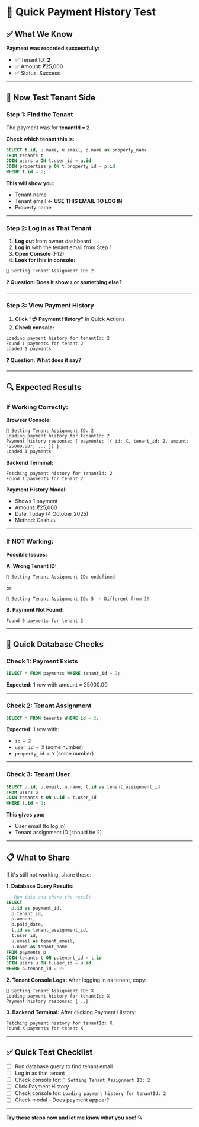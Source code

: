 # 🧪 Quick Payment History Test

## ✅ What We Know

**Payment was recorded successfully:**
- ✅ Tenant ID: **2**
- ✅ Amount: ₹25,000
- ✅ Status: Success

---

## 🎯 Now Test Tenant Side

### **Step 1: Find the Tenant**
The payment was for **tenantId = 2**

**Check which tenant this is:**
```sql
SELECT t.id, u.name, u.email, p.name as property_name
FROM tenants t
JOIN users u ON t.user_id = u.id
JOIN properties p ON t.property_id = p.id
WHERE t.id = 2;
```

**This will show you:**
- Tenant name
- Tenant email ← **USE THIS EMAIL TO LOG IN**
- Property name

---

### **Step 2: Log in as That Tenant**

1. **Log out** from owner dashboard
2. **Log in** with the tenant email from Step 1
3. **Open Console** (F12)
4. **Look for this in console:**

```
🔑 Setting Tenant Assignment ID: 2
```

**❓ Question: Does it show `2` or something else?**

---

### **Step 3: View Payment History**

1. **Click "💳 Payment History"** in Quick Actions
2. **Check console:**

```
Loading payment history for tenantId: 2
Found 1 payments for tenant 2
Loaded 1 payments
```

**❓ Question: What does it say?**

---

## 🔍 Expected Results

### **If Working Correctly:**

**Browser Console:**
```
🔑 Setting Tenant Assignment ID: 2
Loading payment history for tenantId: 2
Payment history response: { payments: [{ id: X, tenant_id: 2, amount: "25000.00", ... }] }
Loaded 1 payments
```

**Backend Terminal:**
```
Fetching payment history for tenantId: 2
Found 1 payments for tenant 2
```

**Payment History Modal:**
- Shows 1 payment
- Amount: ₹25,000
- Date: Today (4 October 2025)
- Method: Cash 💵

---

### **If NOT Working:**

**Possible Issues:**

**A. Wrong Tenant ID:**
```
🔑 Setting Tenant Assignment ID: undefined
```
or
```
🔑 Setting Tenant Assignment ID: 5  ← Different from 2!
```

**B. Payment Not Found:**
```
Found 0 payments for tenant 2
```

---

## 🔧 Quick Database Checks

### **Check 1: Payment Exists**
```sql
SELECT * FROM payments WHERE tenant_id = 2;
```

**Expected:** 1 row with amount = 25000.00

---

### **Check 2: Tenant Assignment**
```sql
SELECT * FROM tenants WHERE id = 2;
```

**Expected:** 1 row with:
- `id = 2`
- `user_id = X` (some number)
- `property_id = Y` (some number)

---

### **Check 3: Tenant User**
```sql
SELECT u.id, u.email, u.name, t.id as tenant_assignment_id
FROM users u
JOIN tenants t ON u.id = t.user_id
WHERE t.id = 2;
```

**This gives you:**
- User email (to log in)
- Tenant assignment ID (should be 2)

---

## 📋 What to Share

If it's still not working, share these:

**1. Database Query Results:**
```sql
-- Run this and share the result
SELECT 
  p.id as payment_id,
  p.tenant_id,
  p.amount,
  p.paid_date,
  t.id as tenant_assignment_id,
  t.user_id,
  u.email as tenant_email,
  u.name as tenant_name
FROM payments p
JOIN tenants t ON p.tenant_id = t.id
JOIN users u ON t.user_id = u.id
WHERE p.tenant_id = 2;
```

**2. Tenant Console Logs:**
After logging in as tenant, copy:
```
🔑 Setting Tenant Assignment ID: X
Loading payment history for tenantId: X
Payment history response: {...}
```

**3. Backend Terminal:**
After clicking Payment History:
```
Fetching payment history for tenantId: X
Found X payments for tenant X
```

---

## ✅ Quick Test Checklist

- [ ] Run database query to find tenant email
- [ ] Log in as that tenant
- [ ] Check console for: `🔑 Setting Tenant Assignment ID: 2`
- [ ] Click Payment History
- [ ] Check console for: `Loading payment history for tenantId: 2`
- [ ] Check modal - Does payment appear?

---

**Try these steps now and let me know what you see!** 🔍
